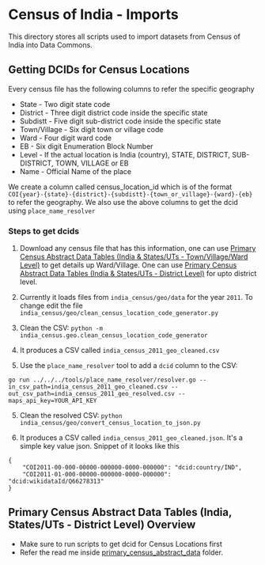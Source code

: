 # Census of India - Imports

This directory stores all scripts used to import datasets from Census of India into Data Commons.


## Getting DCIDs for Census Locations

Every census file has the following columns to refer the specific geography

 - State - Two digit state code
 - District - Three digit district code inside the specific state
 - Subdistt - Five digit sub-district code inside the specific state
 - Town/Village - Six digit town or village code
 - Ward - Four digit ward code
 - EB - Six digit Enumeration Block Number
 - Level - If the actual location is India (country), STATE, DISTRICT, SUB-DISTRICT, TOWN, VILLAGE or EB
 - Name - Official Name of the place
 
 We create a column called census_location_id which is of the format `COI{year}-{state}-{district}-{subdistt}-{town_or_village}-{ward}-{eb}` to refer the geography. We also use the above columns to get the dcid using `place_name_resolver`

 ### Steps to get dcids 

1. Download any census file that has this information, one can use [Primary Census Abstract Data Tables (India & States/UTs - Town/Village/Ward Level)](http://censusindia.gov.in/pca/pcadata/pca.html) to get details up Ward/Village. One can use [Primary Census Abstract Data Tables (India & States/UTs - District Level)](http://censusindia.gov.in/pca/DDW_PCA0000_2011_Indiastatedist.xlsx) for upto district level.

2. Currently it loads files from `india_census/geo/data` for the year `2011`. To change edit the file `india_census/geo/clean_census_location_code_generator.py`

2. Clean the CSV: `python -m india_census.geo.clean_census_location_code_generator`

4. It produces a CSV called `india_census_2011_geo_cleaned.csv`

4. Use the `place_name_resolver` tool to add a `dcid` column to the CSV:

```
go run ../../../tools/place_name_resolver/resolver.go --in_csv_path=india_census_2011_geo_cleaned.csv --out_csv_path=india_census_2011_geo_resolved.csv --maps_api_key=YOUR_API_KEY
```

5. Clean the resolved CSV: `python india_census/geo/convert_census_location_to_json.py`

6. It produces a CSV called `india_census_2011_geo_cleaned.json`. It's a simple key value json. Snippet of it looks like this
```
{
    "COI2011-00-000-00000-000000-0000-000000": "dcid:country/IND",
    "COI2011-01-000-00000-000000-0000-000000": "dcid:wikidataId/Q66278313"
}
```



## Primary Census Abstract Data Tables (India, States/UTs - District Level) Overview
- Make sure to run scripts to get dcid for Census Locations first
- Refer the read me inside [primary_census_abstract_data](./primary_census_abstract_data/readme.md) folder.